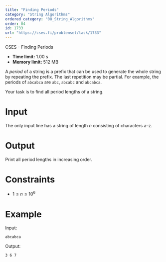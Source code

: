 ```yaml
---
title: "Finding Periods"
category: "String Algorithms"
ordered_category: "08_String_Algorithms"
order: 04
id: 1733
url: "https://cses.fi/problemset/task/1733"
---
```


CSES - Finding Periods

  * **Time limit:** 1.00 s
  * **Memory limit:** 512 MB

A _period_ of a string is a prefix that can be used to generate the whole
string by repeating the prefix. The last repetition may be partial. For
example, the periods of `abcabca` are `abc`, `abcabc` and `abcabca`.

Your task is to find all period lengths of a string.

# Input

The only input line has a string of length $n$ consisting of characters a–z.

# Output

Print all period lengths in increasing order.

# Constraints

  * $1 \le n \le 10^6$

# Example

Input:

    
    
    abcabca
    

Output:

    
    
    3 6 7
    

